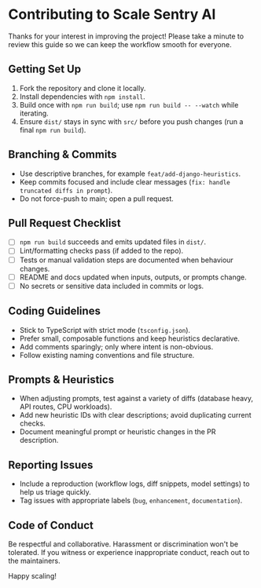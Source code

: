 # Contributing to Scale Sentry AI

Thanks for your interest in improving the project! Please take a minute to review this guide so we can keep the workflow smooth for everyone.

## Getting Set Up

1. Fork the repository and clone it locally.
2. Install dependencies with `npm install`.
3. Build once with `npm run build`; use `npm run build -- --watch` while iterating.
4. Ensure `dist/` stays in sync with `src/` before you push changes (run a final `npm run build`).

## Branching & Commits

- Use descriptive branches, for example `feat/add-django-heuristics`.
- Keep commits focused and include clear messages (`fix: handle truncated diffs in prompt`).
- Do not force-push to main; open a pull request.

## Pull Request Checklist

- [ ] `npm run build` succeeds and emits updated files in `dist/`.
- [ ] Lint/formatting checks pass (if added to the repo).
- [ ] Tests or manual validation steps are documented when behaviour changes.
- [ ] README and docs updated when inputs, outputs, or prompts change.
- [ ] No secrets or sensitive data included in commits or logs.

## Coding Guidelines

- Stick to TypeScript with strict mode (`tsconfig.json`).
- Prefer small, composable functions and keep heuristics declarative.
- Add comments sparingly; only where intent is non-obvious.
- Follow existing naming conventions and file structure.

## Prompts & Heuristics

- When adjusting prompts, test against a variety of diffs (database heavy, API routes, CPU workloads).
- Add new heuristic IDs with clear descriptions; avoid duplicating current checks.
- Document meaningful prompt or heuristic changes in the PR description.

## Reporting Issues

- Include a reproduction (workflow logs, diff snippets, model settings) to help us triage quickly.
- Tag issues with appropriate labels (`bug`, `enhancement`, `documentation`).

## Code of Conduct

Be respectful and collaborative. Harassment or discrimination won't be tolerated. If you witness or experience inappropriate conduct, reach out to the maintainers.

Happy scaling!
